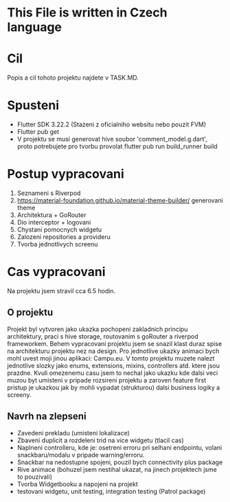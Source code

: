 # This File is written in Czech language

# Cil
Popis a cil tohoto projektu najdete v TASK.MD.

# Spusteni
- Flutter SDK 3.22.2 (Stazeni z oficialniho websitu nebo pouzit FVM)
- Flutter pub get
- V projektu se musi generovat hive soubor 'comment_model.g.dart',
proto potrebujete pro tvorbu provolat flutter pub run build_runner build


# Postup vypracovani

1. Seznameni s Riverpod
2. https://material-foundation.github.io/material-theme-builder/ generovani theme
3. Architektura + GoRouter
4. Dio interceptor + logovani
5. Chystani pomocnych widgetu
6. Zalozeni repositories a provideru
7. Tvorba jednotlivych screenu

# Cas vypracovani
Na projektu jsem stravil cca 6.5 hodin.

## O projektu
Projekt byl vytvoren jako ukazka pochopeni zakladnich principu architektury, praci s hive storage, routovanim s goRouter a riverpod frameworkem. 
Behem vypracovani projektu jsem se snazil klast duraz spise na architekturu projektu nez na design. Pro jednotlive ukazky animaci bych mohl uvest moji jinou aplikaci: Campu.eu.
V tomto projektu muzete nalezt jednotlive slozky jako enums, extensions, mixins, controllers atd. ktere jsou prazdne. Kvuli omezenemu casu 
jsem to nechal jako ukazku kde dalsi veci muzou byt umisteni v pripade rozsireni projektu a zaroven feature first pristup je ukazkou jak by mohli vypadat (strukturou) dalsi business logiky a screeny.

## Navrh na zlepseni
- Zavedeni prekladu (umisteni lokalizace)
- Zbaveni duplicit a rozdeleni trid na vice widgetu (tlacil cas)
- Naplneni controlleru, kde je: osetreni erroru pri selhani endpointu, volani snackbaru/modalu v pripade warning/erroru. 
- Snackbar na nedostupne spojeni, pouzil bych connectivity plus package
- Rive animace (bohuzel jsem nestihal ukazat, na jinech projektech jsme to pouzivali)
- Tvorba Widgetbooku a napojeni na projekt
- testovani widgetu, unit testing, integration testing (Patrol package)



